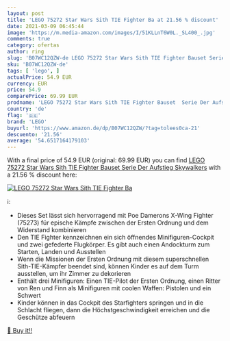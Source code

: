 ```yaml
---
layout: post
title: 'LEGO 75272 Star Wars Sith TIE Fighter Ba at 21.56 % discount'
date: 2021-03-09 06:45:44
image: 'https://m.media-amazon.com/images/I/51KLLnT6W0L._SL400_.jpg'
comments: true
category: ofertas
author: ring
slug: 'B07WC12QZW-de LEGO 75272 Star Wars Sith TIE Fighter Bauset Serie Der...'
sku: 'B07WC12QZW-de'
tags: [ 'lego', ]
actualPrice: 54.9 EUR
currency: EUR
price: 54.9
comparePrice: 69.99 EUR
prodname: 'LEGO 75272 Star Wars Sith TIE Fighter Bauset  Serie Der Aufstieg Skywalkers'
country: 'de'
flag: '🇩🇪'
brand: 'LEGO'
buyurl: 'https://www.amazon.de/dp/B07WC12QZW/?tag=tolees0ca-21'
descuento: '21.56'
average: '54.6517164179103'
---
```


With a final price of 54.9 EUR (original: 69.99 EUR) you can find [LEGO 75272 Star Wars Sith TIE Fighter Bauset  Serie Der Aufstieg Skywalkers](https://www.amazon.de/dp/B07WC12QZW/?tag=tolees0ca-21) with a  21.56 % discount here:

[![LEGO 75272 Star Wars Sith TIE Fighter Ba](https://m.media-amazon.com/images/I/51KLLnT6W0L._SL400_.jpg)](https://www.amazon.de/dp/B07WC12QZW/?tag=tolees0ca-21)

ℹ️:

- Dieses Set lässt sich hervorragend mit Poe Damerons X-Wing Fighter (75273) für epische Kämpfe zwischen der Ersten Ordnung und dem Widerstand kombinieren
- Den TIE Fighter kennzeichnen ein sich öffnendes Minifiguren-Cockpit und zwei gefederte Flugkörper. Es gibt auch einen Andockturm zum Starten, Landen und Ausstellen
- Wenn die Missionen der Ersten Ordnung mit diesem superschnellen Sith-TIE-Kämpfer beendet sind, können Kinder es auf dem Turm ausstellen, um ihr Zimmer zu dekorieren
- Enthält drei Minifiguren: Einen TIE-Pilot der Ersten Ordnung, einen Ritter von Ren und Finn als Minifiguren mit coolen Waffen: Pistolen und ein Schwert
- Kinder können in das Cockpit des Starfighters springen und in die Schlacht fliegen, dann die Höchstgeschwindigkeit erreichen und die Geschütze abfeuern

[🛒 Buy it!!](https://www.amazon.de/dp/B07WC12QZW/?tag=tolees0ca-21)
